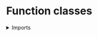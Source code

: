 # Function classes

<details><summary>Imports</summary>
```agda
module orthogonal-factorization-systems.function-classes where

open import foundation.dependent-pair-types
open import foundation.equivalences
open import foundation.functions
open import foundation.propositions
open import foundation.subtypes
open import foundation.universe-levels
```
</details>

## Idea

A function class is a subtype of the type of all functions.

## Definition

```agda
function-class : (l1 l2 l3 : Level) → UU (lsuc l1 ⊔ lsuc l2 ⊔ lsuc l3)
function-class l1 l2 l3 = {A : UU l1} {B : UU l2} → (A → B) → Prop l3
```

We say a function class is **equivalence closed** if it contains the
equivalences.

```agda
is-equiv-closed-function-class :
  {l1 l2 l3 : Level} → function-class l1 l2 l3 → UU (lsuc l1 ⊔ lsuc l2 ⊔ l3)
is-equiv-closed-function-class {l1} {l2} {l3} c =
  (A : UU l1) (B : UU l2) (f : A → B) → is-equiv f → type-Prop (c f)

equiv-closed-function-class :
  (l1 l2 l3 : Level) → UU (lsuc l1 ⊔ lsuc l2 ⊔ lsuc l3)
equiv-closed-function-class l1 l2 l3 =
  Σ (function-class l1 l2 l3) (is-equiv-closed-function-class)
```

We say a function class is **composition closed** if it is closed under taking
composites.

```agda
is-composition-closed-function-class :
  {l1 l2 : Level} → function-class l1 l1 l2 → UU (lsuc l1 ⊔ l2)
is-composition-closed-function-class {l1} {l2} c =
  (A B C : UU l1) (f : A → B) (g : B → C) →
  type-Prop (c f) → type-Prop (c g) →
  type-Prop (c (g ∘ f))

composition-closed-function-class :
  (l1 l2 : Level) → UU (lsuc l1 ⊔ lsuc l2)
composition-closed-function-class l1 l2 =
  Σ (function-class l1 l1 l2) (is-composition-closed-function-class)
```

## Properties

### Equivalence closedness is a property

```agda
is-prop-is-equiv-closed-function-class :
  {l1 l2 l3 : Level} (c : function-class l1 l2 l3) →
  is-prop (is-equiv-closed-function-class c)
is-prop-is-equiv-closed-function-class c =
  is-prop-Π λ A → is-prop-Π λ B → is-prop-Π λ f →
    is-prop-function-type (is-prop-type-Prop (c f))

is-equiv-closed-function-class-Prop :
  {l1 l2 l3 : Level} → function-class l1 l2 l3 → Prop (lsuc l1 ⊔ lsuc l2 ⊔ l3)
pr1 (is-equiv-closed-function-class-Prop c) =
  is-equiv-closed-function-class c
pr2 (is-equiv-closed-function-class-Prop c) =
  is-prop-is-equiv-closed-function-class c
```

### Composition closedness is a property

```agda
is-prop-is-composition-closed-function-class :
  {l1 l2 : Level} (c : function-class l1 l1 l2) →
  is-prop (is-composition-closed-function-class c)
is-prop-is-composition-closed-function-class c =
  is-prop-Π λ A → is-prop-Π λ B → is-prop-Π λ C →
    is-prop-Π λ f → is-prop-Π λ g →
      is-prop-function-type (is-prop-function-type
        ( is-prop-type-Prop (c (g ∘ f))))

is-composition-closed-function-class-Prop :
  {l1 l2 : Level} → function-class l1 l1 l2 → Prop (lsuc l1 ⊔ l2)
pr1 (is-composition-closed-function-class-Prop c) =
  is-composition-closed-function-class c
pr2 (is-composition-closed-function-class-Prop c) =
  is-prop-is-composition-closed-function-class c
```
